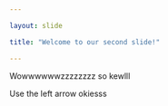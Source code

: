 ```yaml
---

layout: slide

title: "Welcome to our second slide!"

---
```


Wowwwwwwzzzzzzzz so kewlll

Use the left arrow okiesss
